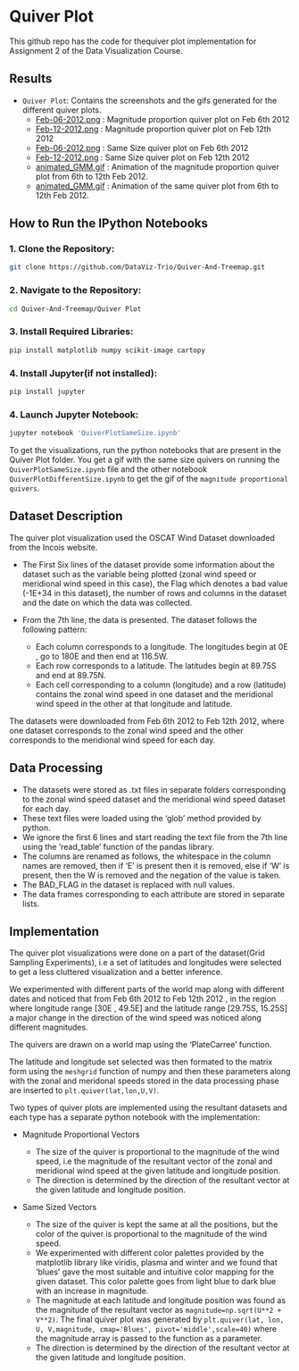 # Quiver Plot

This github repo has the code for thequiver plot implementation for Assignment 2 of the Data Visualization Course.

## Results 

- `Quiver Plot`: Contains the screenshots and the gifs generated for the different quiver plots.
  - [Feb-06-2012.png](Images/Visualization1/Feb-06-2012.png) : Magnitude proportion quiver plot on Feb 6th 2012
  - [Feb-12-2012.png](Images/Visualization1/Feb-12-2012.png) : Magnitude proportion quiver plot on Feb 12th 2012
  - [Feb-06-2012.png](Images1/Visualization%201/Feb-06-2012.png) : Same Size quiver plot on Feb 6th 2012
  - [Feb-12-2012.png](Images1/Visualization%201/Feb-12-2012.png) : Same Size quiver plot on Feb 12th 2012
  - [animated_GMM.gif](Images/Visualization1/animated_GMM.gif) : Animation of the magnitude proportion quiver plot from 6th to 12th Feb 2012.
  - [animated_GMM.gif](Images1/Visualization%201/animated_GMM.gif) : Animation of the same quiver plot from 6th to 12th Feb 2012.


## How to Run the IPython Notebooks

### 1. Clone the Repository:

```bash
git clone https://github.com/DataViz-Trio/Quiver-And-Treemap.git
```

### 2. Navigate to the Repository:
```bash
cd Quiver-And-Treemap/Quiver Plot
```

### 3. Install Required Libraries:
```bash
pip install matplotlib numpy scikit-image cartopy
```

### 4. Install Jupyter(if not installed):
```bash
pip install jupyter
```

### 4. Launch Jupyter Notebook:
```bash
jupyter notebook 'QuiverPlotSameSize.ipynb'
```

To get the visualizations, run the python notebooks that are present in the Quiver Plot folder. You get a gif with the same size quivers on running the `QuiverPlotSameSize.ipynb` file and the other notebook `QuiverPlotDifferentSize.ipynb` to get the gif of the `magnitude proportional quivers`.

## Dataset Description


The quiver plot visualization used the OSCAT Wind Dataset downloaded from the Incois website. 

- The First Six lines of the dataset provide some information about the dataset such as the variable being plotted (zonal wind speed or meridional wind speed in this case), the Flag which denotes a bad value (-1E+34 in this dataset), the number of rows and columns in the dataset and the date on which the data was collected.

- From the 7th line, the data is presented. The dataset follows the following pattern:

  - Each column corresponds to a longitude. The longitudes begin at 0E , go to 180E and then end at 116.5W.
  -  Each row corresponds to a latitude. The latitudes begin at 89.75S and end at 89.75N.
  - Each cell corresponding to a column (longitude) and a row (latitude) contains the zonal wind speed in one dataset and the meridional wind speed in the other at that longitude and latitude.

The datasets were downloaded from Feb 6th 2012 to Feb 12th 2012, where one dataset corresponds to the zonal wind speed and the other corresponds to the meridional wind speed for each day.

## Data Processing

- The datasets were stored as .txt files in separate folders corresponding to the zonal wind speed dataset and the meridional wind speed dataset for each day. 
- These text files were loaded using the ‘glob’ method provided by python. 
- We ignore the first 6 lines and start reading the text file from the 7th line using the ‘read_table’ function of the pandas library. 
- The columns are renamed as follows, the whitespace in the column names are removed, then if ‘E’ is present then it is removed, else if ‘W’ is present, then the W is removed and the negation of the value is taken.
- The BAD_FLAG in the dataset is replaced with null values.
- The data frames corresponding to each attribute are stored in separate lists.

## Implementation

The quiver plot visualizations were done on a part of the dataset(Grid Sampling Experiments), i.e a set of latitudes and longitudes were selected to get a less cluttered visualization and a better inference.  

We experimented with different parts of the world map along with different dates and noticed that from Feb 6th 2012 to Feb 12th 2012 , in the region where longitude range [30E , 49.5E] and the latitude range [29.75S, 15.25S] a major change in the direction of the wind speed was noticed along different magnitudes.

The quivers are drawn on a world map using the ‘PlateCarree’ function.

The latitude and longitude set selected was then formated to the matrix form using the `meshgrid` function of numpy and then these parameters along with the zonal and meridonal speeds stored in the data processing phase are inserted to `plt.quiver(lat,lon,U,V)`.

Two types of quiver plots are implemented using the resultant datasets and each type has a separate python notebook with the implementation: 

- Magnitude Proportional Vectors
  - The size of the quiver is proportional to the magnitude of the wind speed, i.e the magnitude of the resultant vector of the zonal and meridional wind speed at the given latitude and longitude position.
  - The direction is determined by the direction of the resultant vector at the given latitude and longitude position.

- Same Sized Vectors
  - The size of the quiver is kept the same at all the positions, but the color of the quiver is proportional to the magnitude of the wind speed. 
  - We experimented with different color palettes provided by the matplotlib library like viridis, plasma and winter and we found that ‘blues’ gave the most suitable and intuitive color mapping for the given dataset. This color palette goes from light blue to dark blue with an increase in magnitude.
  - The magnitude at each latitude and longitude position was found as the magnitude of the resultant vector as `magnitude=np.sqrt(U**2 + V**2)`. The final quiver plot was generated by `plt.quiver(lat, lon, U, V,magnitude, cmap='Blues', pivot='middle',scale=40)` where the magnitude array is passed to the function as a parameter.
  - The direction is determined by the direction of the resultant vector at the given latitude and longitude position.




